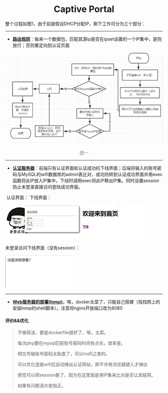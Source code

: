 # <center> Captive Portal </center>



整个过程如图1，由于前提假设DHCP分配IP，剩下工作可分为三个部分：

------------------



-  **[路由规则](./路由规则)**：每来一个数据包，匹配其源ip是否在ipset设置的一个IP集中，是则放行；否则重定向到认证页面

![1553787951089](./image/01.jpg)

 <center style="color:gray">图一</center>



--------------



- **[认证服务器](./认证服务)**：前端只有认证界面和认证成功的下线界面；后端将输入的账号密码与MySQL的wifi数据库的admin表比对，成功则转到认证成功界面并用exec函数将此IP放入IP集中，下线时调用exec将此IP移出IP集。同时设置session防止未登录直接访问登陆成功界面。

​                              认证界面：                                                     下线界面：




​       ![img](./image/clip_image002.jpg )                                 ![img](./image/clip_image004.jpg )

 

未登录访问下线界面（没有session）：

![img](./image/session.png)

---------------



- **[Web服务器的部署(lnmp)](./web服务环境搭建（lnmp）)**。唉，docker太菜了，只能自己搭建（找找网上的安装lnmp的shell脚本）。注意将nginx开放端口改为8080

 

 

#### 评价&&优化

> 不够简洁，要是dockerfile就好了，唉，太菜。
>
> 每次php要在mysql匹配账号密码时间有点长，效率差。
>
> 明文传输账号密码太耿直了，可以md5之类的。
>
> 可以优化连接wifi后自动弹出认证网站，即不许再浏览器键入才弹出
>
>感觉可以把session删了，因为在这里面是用IP集来比对是否让其联网。
>
>如果有问题请大佬指正。
